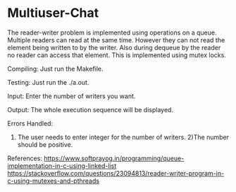# Multiuser-Chat
The reader-writer problem is implemented using operations on a queue. Multiple readers can read at the same time. However they can not read the element being written to by the writer. Also during dequeue by the reader no reader can access that element. This is implemented using mutex locks.

Compiling: Just run the Makefile.

Testing: Just run the ./a.out.

Input: Enter the number of writers you want.

Output: The whole execution sequence will be displayed.

Errors Handled: 
1) The user needs to enter integer for the number of writers.
2)The number should be positive.

References: https://www.softprayog.in/programming/queue-implementation-in-c-using-linked-list
https://stackoverflow.com/questions/23094813/reader-writer-program-in-c-using-mutexes-and-pthreads
